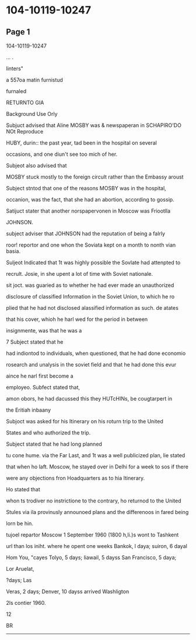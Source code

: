 # 104-10119-10247

## Page 1

104-10119-10247

... .

linters"

a 557oa matin furnistud

furnaled

RETURNTO GIA

Background Use Orly

Subjuct advised that Aline MOSBY was & newspaperan in SCHAPIRO'DO NOt Reproduce

HUBY, durin:: the past year, tad been in the hospital on several

occasions, and one diun't see too mich of her.

Subjeot also advised that

MOSBY stuck mostly to the foreign circult rather than the Embassy aroust

Subject stntod that one of the reasons MOSBY was in the hospital,

occanion, was the fact, that she had an abortion, according to gossip.

Satijuct stater that another norspapervonen in Moscow was Friootlla

JOHNSON.

subject adviser that JOHNSON had the reputation of being a falrly

roor! reportor and one whon the Soviata kept on a month to nonth vian basia.

Suljeot Indicated that 1t was highly possible the Sovlate had attenpted to

recrult. Josie, in she upent a lot of time with Soviet nationale.

sit joct. was guaried as to whether he had ever made an unauthorized

disclosure of classified Information in the Soviet Union, to which he ro

plied that he had not disclosed alassified information as such. de atates

that his cover, whioh he harl wed for the period in between

insignmente, was that he was a

7 Subject stated that he

had indiontod to individuals, when questioned, that he had done economio

rosearch and unalysis in the soviet field and that he had done this evur

aince he narl first become a

employeo. Subfect stated that,

amon obors, he had dacussed this they HUTcHINs, be cougtarpert in

the Eritiah inbaany

Subjoct was asked for his Itinerary on his roturn trip to the United

States and who authorized the trip.

Subject stated that he had long planned

tu cone hume. via the Far Last, and 1t was a well publicized plan, lie stated

that when ho laft. Moscow, he stayed over in Delhi for a week to sos if there

were any objections fron Hoadquarters as to hia Itinerary.

Ho stated that

whon ts trodiver no instrictione to the contrary, ho returnod to the United

Stules via ila provinusly announoed plans and the differenoos in fared being

lorn be hin.

tujoel repartor Moscow 1 September 1960 (1800 h,li.)s wont to Tashkent

url than los iniht. where he opent one weeks Bankok, l daya; suiron, 6 dayal

Hom You, "cayes Tolyo, 5 days; liawail, 5 dayss San Francisco, 5 daya;

Lor Aruelat,

?days; Las

Veras, 2 days; Denver, 10 dayss arrived Washligton

2ls contier 1960.

12

BR

---

